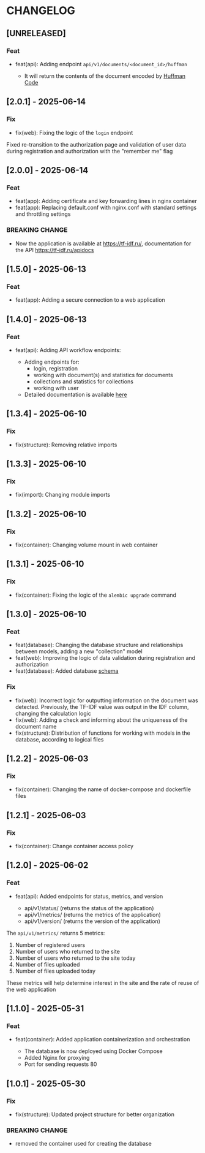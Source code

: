 # CHANGELOG

## [UNRELEASED]

### Feat

- feat(api): Adding endpoint ```api/v1/documents/<document_id>/huffman```
  
  - It will return the contents of the document encoded by [Huffman Code](https://ru.wikipedia.org/wiki/%D0%9A%D0%BE%D0%B4_%D0%A5%D0%B0%D1%84%D1%84%D0%BC%D0%B0%D0%BD%D0%B0)

## [2.0.1] - 2025-06-14

### Fix
- fix(web): Fixing the logic of the ```login``` endpoint

Fixed re-transition to the authorization page and validation of user data during registration and authorization with the "remember me" flag

## [2.0.0] - 2025-06-14

### Feat
- feat(app): Adding certificate and key forwarding lines in nginx container
- feat(app): Replacing default.conf with nginx.conf with standard settings and throttling settings

### BREAKING CHANGE
- Now the application is available at https://tf-idf.ru/, documentation for the API https://tf-idf.ru/apidocs

## [1.5.0] - 2025-06-13

### Feat
- feat(app): Adding a secure connection to a web application

## [1.4.0] - 2025-06-13

### Feat
- feat(api): Adding API workflow endpoints:

  - Adding endpoints for:
    - login, registration
    - working with document(s) and statistics for documents
    - collections and statistics for collections
    - working with user
  - Detailed documentation is available [here](http://37.9.53.222/apidocs)

## [1.3.4] - 2025-06-10

### Fix
- fix(structure): Removing relative imports

## [1.3.3] - 2025-06-10

### Fix
- fix(import): Changing module imports

## [1.3.2] - 2025-06-10

### Fix
- fix(container): Changing volume mount in web container

## [1.3.1] - 2025-06-10

### Fix
- fix(container): Fixing the logic of the ```alembic upgrade``` command

## [1.3.0] - 2025-06-10

### Feat
- feat(database): Changing the database structure and relationships between models, adding a new "collection" model
- feat(web): Improving the logic of data validation during registration and authorization
- feat(database): Added database [schema](Schema_db.drawio.png) 

### Fix
- fix(web): Incorrect logic for outputting information on the document was detected. Previously, the TF-IDF value was output in the IDF column, changing the calculation logic
- fix(web): Adding a check and informing about the uniqueness of the document name
- fix(structure): Distribution of functions for working with models in the database, according to logical files

## [1.2.2] - 2025-06-03

### Fix
- fix(container): Changing the name of docker-compose and dockerfile files

## [1.2.1] - 2025-06-03

### Fix
- fix(container): Change container access policy

## [1.2.0] - 2025-06-02

### Feat
- feat(api): Added endpoints for status, metrics, and version

    - api/v1/status/ (returns the status of the application)
    - api/v1/metrics/ (returns the metrics of the application)
    - api/v1/version/ (returns the version of the application)

The ```api/v1/metrics/``` returns 5 metrics: 

1. Number of registered users
2. Number of users who returned to the site
3. Number of users who returned to the site today
4. Number of files uploaded
5. Number of files uploaded today

These metrics will help determine interest in the site and the rate of reuse of the web application

## [1.1.0] - 2025-05-31

### Feat
- feat(container): Added application containerization and orchestration

  - The database is now deployed using Docker Compose
  - Added Nginx for proxying
  - Port for sending requests 80

## [1.0.1] - 2025-05-30

### Fix
- fix(structure): Updated project structure for better organization

### BREAKING CHANGE
- removed the container used for creating the database